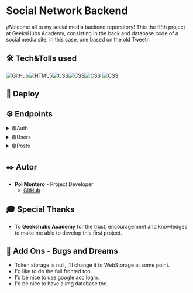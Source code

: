 # Social Network Backend

¡Welcome all to my social media backend reporsitory! This the fifth project at GeeksHubs Academy, consisting in the back and database code of a social media site, in this case, one based on the old Tweetr.


## 🛠️ Tech&Tolls used 

<img src="https://img.shields.io/badge/GitHub-100000?style=for-the-badge&logo=github&logoColor=white" alt="GitHub" /><img src="https://img.shields.io/badge/Node.js-43853D?style=for-the-badge&logo=node.js&logoColor=white" alt="HTML5" /><img src="https://img.shields.io/badge/JavaScript-323330?style=for-the-badge&logo=javascript&logoColor=F7DF1E" alt="CSS" /><img src="https://img.shields.io/badge/Express.js-404D59?style=for-the-badge" alt="CSS"/><img src="https://img.shields.io/badge/MongoDB-4EA94B?style=for-the-badge&logo=mongodb&logoColor=white" alt="CSS" />
<img src="https://img.shields.io/badge/DOCKER-2020BF?style=for-the-badge&logo=docker&logoColor=white" alt="CSS" />

## 🚀 Deploy

##  ⚙️ Endpoints
<details>
<summary>🟢Auth</summary>
<details>
<summary>User Registration</summary>

-   Register new user
    
    Registers a new user. The username and email must be unique.

        POST /register

    Body:
    
    ```json
    {
        "userName": "User",
        "email": "user@adress.com",
        "password": "password"
    }
    ```

</details>

<details>
<summary>User Login</summary>

-   Login user
    
    Logs in a user using their email and password. (Currently doesn't support login via username).

        POST /login
        
    Body:

    ```json
    {
        "email": "super@super.com",
        "password": "123456"
    }
    ```

</details>
</details>
<details>
<summary>🟢Users</summary>
<details>
<summary>User Management</summary>

-   Retrieve active usernames
    
    Retrieves active usernames. Default page is 0 and default page size is 5. If the user is an admin, retrieves all usernames.

        GET /users/
        
    Parameters:
    
    -   `page`: Page number (optional)
    -   `pageSize`: Number of usernames per page (optional)

</details>

<details>
<summary>Retrieve User Information</summary>

-   Retrieve user information
    
    Retrieves user information based on username. If the profile is public, retrieves all information; if private, retrieves only username, real name, followers, and following.

        GET /user/:userName

</details>

<details>
<summary>User Deletion</summary>

-   Delete user
    
    Deletes a user account. Only accessible to administrators or the user themselves.

        DELETE /users/:userName

</details>

<details>
<summary>User Update</summary>

-   Update user information
    
    Updates user information. Accessible to administrators or the user themselves.

        PUT /users/:userName

</details>

<details>
<summary>User Follow/Unfollow</summary>

-   Follow or unfollow a user
    
    Follows or unfollows a user profile.

        PUT /users/follow/:userName

</details>

<details>
<summary>User Post Retrieval</summary>

-   Retrieve user posts
    
    Retrieves active posts from a user's profile.

        GET /users/posts/:userName

</details>
</details>
<details>
<summary>🟢Posts</summary>
<details>
<summary>Post Management</summary>

-   Retrieve active posts
    
    Retrieves active posts. Default page is 0 and default page size is 5. If the user is an admin, retrieves all posts.

        GET /posts/
        
    Parameters:
    
    -   `page`: Page number (optional)
    -   `pageSize`: Number of posts per page (optional)

</details>

<details>
<summary>Retrieve Post</summary>

-   Retrieve post by ID
    
    Retrieves a post by its ID.

        GET /posts/:id

</details>

<details>
<summary>Post Creation</summary>

-   Create a new post
    
    Creates a new post.

        POST /posts/

    Body:

    ```json
    {
        "text": "This is a new post."
    }
    ```

</details>

<details>
<summary>Post Update</summary>

-   Update post
    
    Updates a post. Requires post ID and updated text.

        PUT /posts/
        
    Body:

    ```json
    {
        "postId": "post_id_here",
        "text": "Updated post content."
    }
    ```

</details>

<details>
<summary>Post Deletion</summary>

-   Delete post
    
    Deletes a post. Only accessible to administrators or the post creator.

        DELETE /posts/:postId

</details>

<details>
<summary>Post Like/Unlike</summary>

-   Like or unlike a post
    
    Likes or removes a like from a post.

        PUT /posts/like/:id

</details>
</details>

## ✒️ Autor

- **Pol Montero** - Project Developer
  - [GitHub](https://github.com/hypoldev) 

## 🎓 Special Thanks

- To **Geekshubs Academy** for the trust, encouragement and knowledges to make me able to develop this first project.


## 📄 Add Ons - Bugs and Dreams

- Token storage is null, i'll change it to WebStorage at some point.
- I'd like to do the full fronted too.
- I'd be nice to use google acc login.
- I'd be nice to have a img database too.



